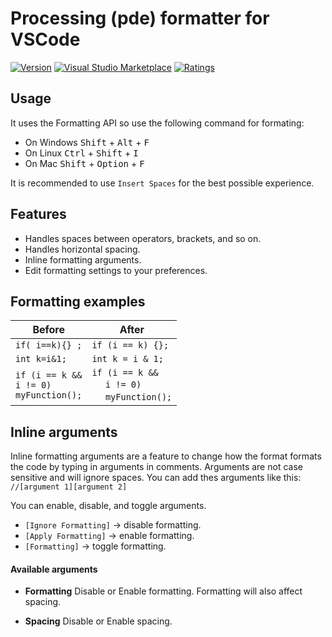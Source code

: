 # Processing (pde) formatter for VSCode

[![Version](https://vsmarketplacebadge.apphb.com/version/millenniumambiguity.processing-formatter.svg)](https://marketplace.visualstudio.com/items?itemName=millenniumambiguity.processing-formatter)
[![Visual Studio Marketplace](https://vsmarketplacebadge.apphb.com/installs/millenniumambiguity.processing-formatter.svg)](https://marketplace.visualstudio.com/items?itemName=millenniumambiguity.processing-formatter)
[![Ratings](https://vsmarketplacebadge.apphb.com/rating/millenniumambiguity.processing-formatter.svg)](https://marketplace.visualstudio.com/items?itemName=millenniumambiguity.processing-formatter)

## Usage
It uses the Formatting API so use the following command for formating: <br>
* On Windows <kbd>Shift</kbd> + <kbd>Alt</kbd> + <kbd>F</kbd>
* On Linux <kbd>Ctrl</kbd> + <kbd>Shift</kbd> + <kbd>I</kbd>
* On Mac <kbd>Shift</kbd> + <kbd>Option</kbd> + <kbd>F</kbd>

It is recommended to use `Insert Spaces` for the best possible experience.

## Features
* Handles spaces between operators, brackets, and so on.
* Handles horizontal spacing.
* Inline formatting arguments.
* Edit formatting settings to your preferences.

## Formatting examples

Before | After
------------ | -------------
`if( i==k){} ;` | `if (i == k) {};`
`int k=i&1;` | `int k = i & 1;`
`if (i == k &&`<br>`i != 0)`<br>`myFunction();` | `if (i == k &&`<br>&nbsp;&nbsp;&nbsp;&nbsp;&nbsp;`i != 0)`<br>&nbsp;&nbsp;&nbsp;&nbsp;&nbsp;`myFunction();`

## Inline arguments
Inline formatting arguments are a feature to change how the format formats the code by typing in arguments in comments. Arguments are not case sensitive and will ignore spaces. You can add thes arguments like this: `//[argument 1][argument 2]`

You can enable, disable, and toggle arguments.
* `[Ignore Formatting]` -> disable formatting.
* `[Apply Formatting]` -> enable formatting.
* `[Formatting]` -> toggle formatting.

#### Available arguments

* <b>Formatting</b>
Disable or Enable formatting.
Formatting will also affect spacing.

* <b>Spacing</b>
Disable or Enable spacing.